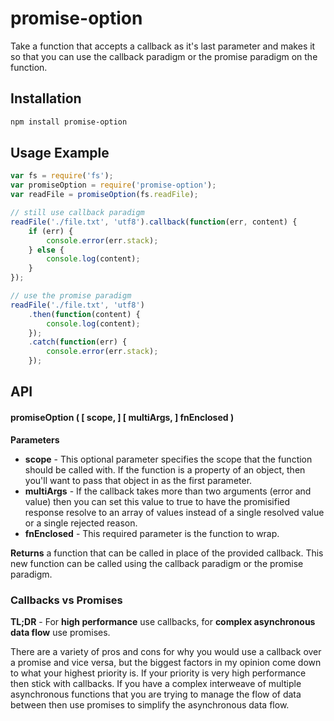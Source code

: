 # promise-option

Take a function that accepts a callback as it's last parameter and makes it so that you can use the callback paradigm or the promise paradigm on the function.

## Installation

```sh
npm install promise-option
```

## Usage Example

```js
var fs = require('fs');
var promiseOption = require('promise-option');
var readFile = promiseOption(fs.readFile);

// still use callback paradigm
readFile('./file.txt', 'utf8').callback(function(err, content) {
    if (err) {
        console.error(err.stack);    
    } else {
        console.log(content);
    }
});

// use the promise paradigm
readFile('./file.txt', 'utf8')
    .then(function(content) {
        console.log(content);
    });
    .catch(function(err) {
        console.error(err.stack); 
    });
```

## API

#### promiseOption ( [ scope, ] [ multiArgs, ] fnEnclosed )

**Parameters**

- **scope** - This optional parameter specifies the scope that the function should be called with. If the function is a property of an object, then you'll want to pass that object in as the first parameter.
- **multiArgs** - If the callback takes more than two arguments (error and value) then you can set this value to true to have the promisified response resolve to an array of values instead of a single resolved value or a single rejected reason.
- **fnEnclosed** - This required parameter is the function to wrap.

**Returns** a function that can be called in place of the provided callback. This new function can be called using the callback paradigm or the promise paradigm.

### Callbacks vs Promises

**TL;DR** - For **high performance** use callbacks, for **complex asynchronous data flow** use promises.

There are a variety of pros and cons for why you would use a callback over a promise and vice versa, but the biggest factors in my opinion come down to what your highest priority is. If your priority is very high performance then stick with callbacks. If you have a complex interweave of multiple asynchronous functions that you are trying to manage the flow of data between then use promises to simplify the
asynchronous data flow.